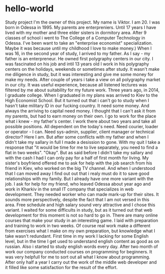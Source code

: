 # hello-world
Study project
I'm the owner of this project. My name is Viktor. I am 20. I was born in Odessa in 1995. My parents are enterpreniers. Until 17 years I have lived with my mother and three elder sisters in dormitory area. After 9 classes of school i went to The College of a Computer Technology in Odessa. I've been want to take an "enterprise economist" specialization. Maybe it was because until my childhood I love to make money.)
When I was 16, in the second year of study, I arrived to my father. As I say - my father is an enterpreneur. He owned first polygraphy centers in our city. I was fascinated on his job and intil 13 years old I work in his polygraphy centers on the holidays, weekends or sometimes after study. It wasn't make me diligence in study, but it was interesting and give me some money for make my needs. After couple of years i take a view on all polygraphy market in our city. It was useful experience, because all listened lectures was filtered by me about suitability for my future work.
Three years ago, in 2014, I graduate college. When I graduated in my plans was arrived to Kiev to the High Economist School. But it turned out that i can't go to study when I hasn't take military ID in our fucking country. It need some money. And always the arriving to capital need money. I thought that I can't ask it from my parents, but had to earn money on their own.
I go to work for the place what i knew - my father's center. I work there about two years and take all possible positions. All dependent on the today's need. Need courier, loader or operator - I can. Need sys-admin, supplier, client manager or technical director? Here I am. But after some conflicts with my father and when I didn't take my sallary in full I made a desission to gone. With my quit I take a response that "it would be time for me to live separately, you need to find a flat in two weeks". "Okay".
But as said before I didn't take my sallary and with the cash I had I can only pay for a half of first month for living. My sister's boyfriend offered me to ask for help with the job search from his friend in Kiev, who worked on the big TV channel. And when I understood that I can moved away I find out out that i realy must do it to save good relationships with my family. But I already have one more variant with the job. I ask for help for my friend, who leaved Odessa about year ago and work in Kharkiv in the small IT company that specializes in web development. They needed worker who can made mark-up for their sites. It sounds more perspectively, despite the fact that I am not versed in this area. Free schedule and high salary sound very attractive and I chose this variant. 
I waited for some difficults in study, but as it turned out that web development for this moment is not so hard to go in. There are many online courses that make your study in an interesting game. I laid with preparation and training to work in two weeks. Of course real work make a different from exercises what I make on my own preparation, but knowledge what I take wasn't redundant. First time in my work I lacking for some English level, but in the time I get used to understand english content as good as on russian. Also i started to study english words every day. After two month of work our company conducted courses on programming for beginners. It was very helpfull for me to sort out all what I know about programming. After only half a year I carry out the work of the middle web developer and it filled like some satisfaction for the result of the effort.
